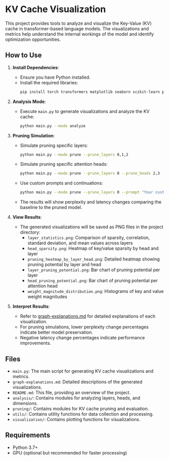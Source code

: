 # KV Cache Visualization

This project provides tools to analyze and visualize the Key-Value (KV) cache in transformer-based language models. The visualizations and metrics help understand the internal workings of the model and identify optimization opportunities.

## How to Use

1. **Install Dependencies**:

   - Ensure you have Python installed.
   - Install the required libraries:
     ```bash
     pip install torch transformers matplotlib seaborn scikit-learn pandas
     ```

2. **Analysis Mode**:

   - Execute `main.py` to generate visualizations and analyze the KV cache:
     ```bash
     python main.py --mode analyze
     ```

3. **Pruning Simulation**:

   - Simulate pruning specific layers:
     ```bash
     python main.py --mode prune --prune_layers 0,1,2
     ```
   
   - Simulate pruning specific attention heads:
     ```bash
     python main.py --mode prune --prune_layers 0 --prune_heads 2,3
     ```
   
   - Use custom prompts and continuations:
     ```bash
     python main.py --mode prune --prune_layers 0 --prompt "Your custom prompt text" --continuation "Text to evaluate model quality"
     ```
   
   - The results will show perplexity and latency changes comparing the baseline to the pruned model.

4. **View Results**:

   - The generated visualizations will be saved as PNG files in the project directory:
     - `layer_statistics.png`: Comparison of sparsity, correlation, standard deviation, and mean values across layers
     - `head_sparsity.png`: Heatmap of key/value sparsity by head and layer
     - `pruning_heatmap_by_layer_head.png`: Detailed heatmap showing pruning potential by layer and head
     - `layer_pruning_potential.png`: Bar chart of pruning potential per layer
     - `head_pruning_potential.png`: Bar chart of pruning potential per attention head
     - `weight_magnitude_distribution.png`: Histograms of key and value weight magnitudes

5. **Interpret Results**:
   - Refer to [graph-explanations.md](graph-explanations.md) for detailed explanations of each visualization.
   - For pruning simulations, lower perplexity change percentages indicate better model preservation.
   - Negative latency change percentages indicate performance improvements.

## Files

- `main.py`: The main script for generating KV cache visualizations and metrics.
- `graph-explanations.md`: Detailed descriptions of the generated visualizations.
- `README.md`: This file, providing an overview of the project.
- `analysis/`: Contains modules for analyzing layers, heads, and dimensions.
- `pruning/`: Contains modules for KV cache pruning and evaluation.
- `utils/`: Contains utility functions for data collection and processing.
- `visualization/`: Contains plotting functions for visualizations.

## Requirements

- Python 3.7+
- GPU (optional but recommended for faster processing)
